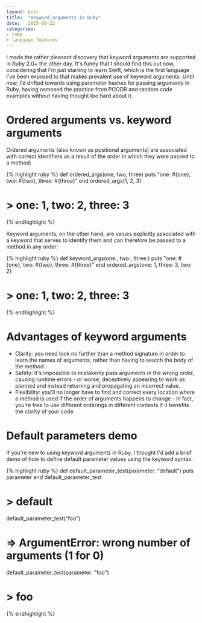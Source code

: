 ```yaml
---
layout: post
title:  "Keyword arguments in Ruby"
date:   2015-09-22
categories:
- ruby
- language features
---
```

I made the rather pleasant discovery that keyword arguments are supported in Ruby 2.0+ the other day. It's funny that I should find this out now, considering that I'm just starting to learn Swift, which is the first language I've been exposed to that makes prevalent use of keyword arguments. Until now, I'd drifted towards using parameter hashes for passing arguments in Ruby, having osmosed the practice from POODR and random code examples without having thought too hard about it.

# Ordered arguments vs. keyword arguments

Ordered arguments (also known as positional arguments) are associated with correct identifiers as a result of the order in which they were passed to a method:

{% highlight ruby %}
def ordered_args(one, two, three)
  puts "one: #{one}, two: #{two}, three: #{three}"
end
ordered_args(1, 2, 3)
# > one: 1, two: 2, three: 3
{% endhighlight %}

Keyword arguments, on the other hand, are values explicitly associated with a keyword that serves to identify them and can therefore be passed to a method in any order:

{% highlight ruby %}
def keyword_args(one:, two:, three:)
  puts "one: #{one}, two: #{two}, three: #{three}"
end
ordered_args(one: 1, three: 3, two: 2)
# > one: 1, two: 2, three: 3
{% endhighlight %}

# Advantages of keyword arguments

- Clarity: you need look no further than a method signature in order to learn the names of arguments, rather than having to search the body of the method.
- Safety: it's impossible to mistakenly pass arguments in the wrong order, causing runtime errors - or worse, deceptively appearing to work as planned and instead returning and propagating an incorrect value.
- Flexibility: you'll no longer have to find and correct every location where a method is used if the order of arguments happens to change - in fact, you're free to use different orderings in different contexts if it benefits the clarity of your code

# Default parameters demo

If you're new to using keyword arguments in Ruby, I thought I'd add a brief demo of how to define default parameter values using the keyword syntax:

{% highlight ruby %}
def default_parameter_test(parameter: "default")
  puts parameter
end
default_parameter_test
# > default
default_parameter_test("foo")
# => ArgumentError: wrong number of arguments (1 for 0)
default_parameter_test(parameter: "foo")
# > foo
{% endhighlight %}